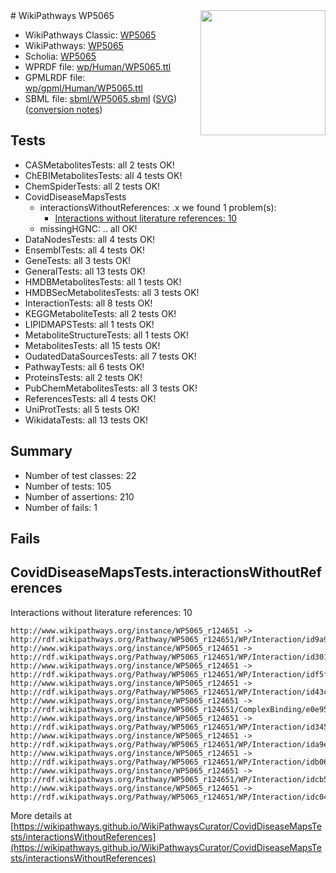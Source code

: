 <img style="float: right; width: 200px" src="../logo.png" />
# WikiPathways WP5065

* WikiPathways Classic: [WP5065](https://classic.wikipathways.org/instance/WP5065)
* WikiPathways: [WP5065](https://identifiers.org/wikipathways:WP5065)
* Scholia: [WP5065](https://scholia.toolforge.org/wikipathways/WP5065)
* WPRDF file: [wp/Human/WP5065.ttl](../wp/Human/WP5065.ttl)
* GPMLRDF file: [wp/gpml/Human/WP5065.ttl](../wp/gpml/Human/WP5065.ttl)
* SBML file: [sbml/WP5065.sbml](../sbml/WP5065.sbml) ([SVG](../sbml/WP5065.svg)) ([conversion notes](../sbml/WP5065.txt))

## Tests
* CASMetabolitesTests: all 2 tests OK!
* ChEBIMetabolitesTests: all 4 tests OK!
* ChemSpiderTests: all 2 tests OK!
* CovidDiseaseMapsTests
    * interactionsWithoutReferences: .x we found 1 problem(s):
        * [Interactions without literature references: 10](#9701cce1)
    * missingHGNC: .. all OK!
* DataNodesTests: all 4 tests OK!
* EnsemblTests: all 4 tests OK!
* GeneTests: all 3 tests OK!
* GeneralTests: all 13 tests OK!
* HMDBMetabolitesTests: all 1 tests OK!
* HMDBSecMetabolitesTests: all 3 tests OK!
* InteractionTests: all 8 tests OK!
* KEGGMetaboliteTests: all 2 tests OK!
* LIPIDMAPSTests: all 1 tests OK!
* MetaboliteStructureTests: all 1 tests OK!
* MetabolitesTests: all 15 tests OK!
* OudatedDataSourcesTests: all 7 tests OK!
* PathwayTests: all 6 tests OK!
* ProteinsTests: all 2 tests OK!
* PubChemMetabolitesTests: all 3 tests OK!
* ReferencesTests: all 4 tests OK!
* UniProtTests: all 5 tests OK!
* WikidataTests: all 13 tests OK!


## Summary

* Number of test classes: 22
* Number of tests: 105
* Number of assertions: 210
* Number of fails: 1

## Fails

<a name="9701cce1" />

## CovidDiseaseMapsTests.interactionsWithoutReferences

Interactions without literature references: 10
```
http://www.wikipathways.org/instance/WP5065_r124651 -> http://rdf.wikipathways.org/Pathway/WP5065_r124651/WP/Interaction/id9a9099b7
http://www.wikipathways.org/instance/WP5065_r124651 -> http://rdf.wikipathways.org/Pathway/WP5065_r124651/WP/Interaction/id30105322
http://www.wikipathways.org/instance/WP5065_r124651 -> http://rdf.wikipathways.org/Pathway/WP5065_r124651/WP/Interaction/idf5f63b5b
http://www.wikipathways.org/instance/WP5065_r124651 -> http://rdf.wikipathways.org/Pathway/WP5065_r124651/WP/Interaction/id43cd660f
http://www.wikipathways.org/instance/WP5065_r124651 -> http://rdf.wikipathways.org/Pathway/WP5065_r124651/ComplexBinding/e0e95
http://www.wikipathways.org/instance/WP5065_r124651 -> http://rdf.wikipathways.org/Pathway/WP5065_r124651/WP/Interaction/id34540c1c
http://www.wikipathways.org/instance/WP5065_r124651 -> http://rdf.wikipathways.org/Pathway/WP5065_r124651/WP/Interaction/ida9ef11ca
http://www.wikipathways.org/instance/WP5065_r124651 -> http://rdf.wikipathways.org/Pathway/WP5065_r124651/WP/Interaction/idb065e73b
http://www.wikipathways.org/instance/WP5065_r124651 -> http://rdf.wikipathways.org/Pathway/WP5065_r124651/WP/Interaction/idcb5a79c6
http://www.wikipathways.org/instance/WP5065_r124651 -> http://rdf.wikipathways.org/Pathway/WP5065_r124651/WP/Interaction/idc047fb67
```

More details at [https://wikipathways.github.io/WikiPathwaysCurator/CovidDiseaseMapsTests/interactionsWithoutReferences](https://wikipathways.github.io/WikiPathwaysCurator/CovidDiseaseMapsTests/interactionsWithoutReferences)

